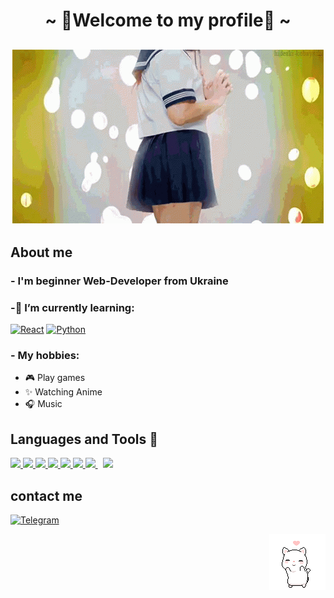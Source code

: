 <h1 align="center"> ~ 💖Welcome to my profile💖 ~ </h1>

<h2 align="center"> 

![Welcome](https://github.com/Ich1ro/Ich1ro/blob/main/assets/japan-anime.gif) 


## About me

### - I'm beginner Web-Developer from Ukraine

### -🌱 I’m currently learning: 

[![React](https://img.shields.io/badge/-ReactJs-61DAFB?logo=react&logoColor=white&style=plastic)](https://reactjs.org/)
[![Python](https://img.shields.io/badge/-Python-05122A?style=flat&logo=python)](https://www.python.org/)

### - My hobbies: 
- 🎮 Play games
- ✨ Watching Anime
- 🎧 Music


## Languages and Tools 🔨

<p align="left"> 
    <a href="https://reactjs.org/" target="_blank"> <img src="https://img.icons8.com/color/48/000000/react-native.png"/> </a>
    <a href="https://developer.mozilla.org/en-US/docs/Web/JavaScript" target="_blank"> <img src="https://img.icons8.com/color/48/000000/javascript.png"/> </a> 
    <a href="https://www.w3.org/html/" target="_blank"> <img src="https://img.icons8.com/color/48/000000/html-5.png"/> </a> 
    <a href="https://www.w3schools.com/css/" target="_blank"> <img src="https://img.icons8.com/color/48/000000/css3.png"/> </a> 
    <a href="https://getbootstrap.com" target="_blank"> <img src="https://img.icons8.com/color/48/000000/bootstrap.png"/> </a> 
    <a href="https://www.python.org" target="_blank"> <img src="https://img.icons8.com/color/48/000000/python.png"/> </a> 
    <a style="padding-right:8px;" href="https://www.mysql.com/" target="_blank"> <img src="https://img.icons8.com/fluent/50/000000/mysql-logo.png"/> </a>
    <a href="https://git-scm.com/" target="_blank"> <img src="https://img.icons8.com/color/48/000000/git.png"/> </a> 
  
</p>

## contact me

[![Telegram](https://img.shields.io/badge/Telegram-%40qqcold-2CA5E0)](https://t.me/qqcold) 

<div align="right">

![cat](https://github.com/Ich1ro/Ich1ro/blob/main/assets/av.gif) 
</div>



